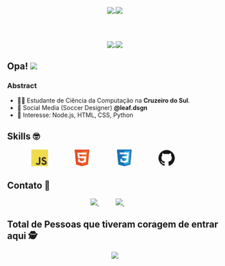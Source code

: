 <p align="center">
  <a href="#">
    <img align="center" width="300" src="mateus.png" />
  </a>
  <a href="#">
    <img align="center" width="450" src="dev.gif" />
  </a>
</p>
</br>
</br>
<p align="center">
  <a href="https://github.com/anuraghazra/github-readme-stats">
    <img
      align="center"
      src="https://github-readme-stats.vercel.app/api/top-langs/?username=teteusaraujo&layout=compact"
    />
  </a>
  <a href="https://github.com/anuraghazra/github-readme-stats">
    <img
      align="center"
      height="165"
      src="https://github-readme-stats.vercel.app/api?username=teteusaraujo&count_private=true&show_icons=true&custom_title=Github%20Status&hide=issues"
    />
  </a>
</p>

## Opa! <img src="https://raw.githubusercontent.com/iampavangandhi/iampavangandhi/master/gifs/Hi.gif" width="30px"></h2>

### Abstract

- 👨‍💻 Estudante de Ciência da Computação na **Cruzeiro do Sul**.
- 🌱 Social Media (Soccer Designer) **@leaf.dsgn**
- 💙 Interesse: Node.js, HTML, CSS, Python



## Skills :nerd_face:
<p align="center">
    <img height="40" src="https://raw.githubusercontent.com/devicons/devicon/master/icons/javascript/javascript-original.svg">
    &nbsp;&nbsp;&nbsp;&nbsp;&nbsp;&nbsp;&nbsp;&nbsp;&nbsp;&nbsp;&nbsp;&nbsp;&nbsp;
    <img height="40" src="https://raw.githubusercontent.com/devicons/devicon/master/icons/html5/html5-original.svg">
    &nbsp;&nbsp;&nbsp;&nbsp;&nbsp;&nbsp;&nbsp;&nbsp;&nbsp;&nbsp;&nbsp;&nbsp;&nbsp;
    <img height="40" src="https://raw.githubusercontent.com/devicons/devicon/master/icons/css3/css3-original.svg">
    &nbsp;&nbsp;&nbsp;&nbsp;&nbsp;&nbsp;&nbsp;&nbsp;&nbsp;&nbsp;&nbsp;&nbsp;&nbsp;
    <img height="40" src="https://raw.githubusercontent.com/devicons/devicon/master/icons/github/github-original.svg">
    &nbsp;&nbsp;&nbsp;&nbsp;&nbsp;&nbsp;&nbsp;&nbsp;&nbsp;&nbsp;&nbsp;&nbsp;&nbsp;
    
   
</p>

## Contato :iphone:

<p align="center">
    <a href="https://github.com/zRaffaa">
        <img  src="https://img.shields.io/badge/github-%23100000.svg?&style=for-the-badge&logo=github&logoColor=white&link=mailto:https://github.com/zRaffaa">
    </a>
    &nbsp;&nbsp;&nbsp;&nbsp;&nbsp;&nbsp;&nbsp;&nbsp;&nbsp;
    <a href="ribeirovanderson90@gmail.com">
        <img src="https://img.shields.io/badge/gmail-D14836?&style=for-the-badge&logo=gmail&logoColor=white&link=mailto:ribeirovanderson90@gmail.com">
    </a>
    &nbsp;&nbsp;&nbsp;&nbsp;&nbsp;&nbsp;&nbsp;&nbsp;&nbsp;
    
</p>

<p align="center"> 

 ## Total de Pessoas que tiveram coragem de entrar aqui :detective: <br>
 <p align="center"> 
   <img alingn="center" src="https://profile-counter.glitch.me/zRaffaa/count.svg" />
 </p>

</p>
